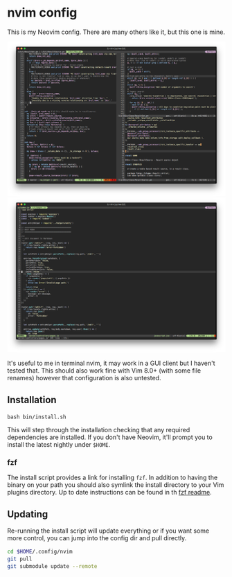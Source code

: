 # nvim config

This is my Neovim config. There are many others like it, but this one is mine.

![perl example](/screenshots/screenshot-pl.png "Perl Example")
![js example](/screenshots/screenshot-js.png "Javascript Example")

It's useful to me in terminal nvim, it may work in a GUI client but I haven't tested that. This should also work fine with Vim 8.0+ (with some file renames) however that configuration is also untested.

## Installation

`bash bin/install.sh`

This will step through the installation checking that any required dependencies are installed. If you don't have Neovim, it'll prompt you to install the latest nightly under `$HOME`.

### fzf

The install script provides a link for installing `fzf`. In addition to having the binary on your path you should also symlink the install directory to your Vim plugins directory. Up to date instructions can be found in th [fzf readme](https://github.com/junegunn/fzf#as-vim-plugin).

## Updating

Re-running the install script will update everything or if you want some more control, you can jump into the config dir and pull directly.

```bash
cd $HOME/.config/nvim
git pull
git submodule update --remote
```
